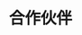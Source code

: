 ---
{
    layout: Layout,
    isPartner: true,
    title: 合作伙伴,
    partnerTitle: {
        title: 合作伙伴,
        subTitle: 专注于区块链、大数据相关产品技术研发和解决方案的⾼科技公司
    },
    partnerList: [
        {
            title: 行业生态合作,
            list: [
                {
                    imgName: https://www.bianjie.ai/dist/wx.png?19133cf3089d396914ba667e90bf7e67,
                    relationship: 天使投资,
                    link: https://www.wxblockchain.com/#/home,
                },
                {
                    imgName: https://www.bianjie.ai/dist/wx.png?19133cf3089d396914ba667e90bf7e67,
                    relationship: 天使投资,
                    link: ,
                },
                {
                    imgName: https://www.bianjie.ai/dist/bsn.png?0105a818d7ba6f2a8339bd7b3b089a04,
                    relationship: '',
                    link: https://www.wxblockchain.com/#/home,
                },
                {
                    imgName: https://www.bianjie.ai/dist/wx.png?19133cf3089d396914ba667e90bf7e67,
                    relationship: 天使投资,
                    link: https://www.wxblockchain.com/#/home,
                },
                {
                    imgName: https://www.bianjie.ai/dist/wx.png?19133cf3089d396914ba667e90bf7e67,
                    relationship: ,
                    link: ,
                },
            ]
        },
        {
            title: 金融领域合作,
            list: [
                {
                    imgName: https://www.bianjie.ai/dist/wx.png?19133cf3089d396914ba667e90bf7e67,
                    relationship: 天使投资,
                    link: https://www.wxblockchain.com/#/home,
                },
                {
                    imgName: https://www.bianjie.ai/dist/wx.png?19133cf3089d396914ba667e90bf7e67,
                    relationship: 天使投资,
                    link: https://www.wxblockchain.com/#/home,
                },
                {
                    imgName: https://www.bianjie.ai/dist/wx.png?19133cf3089d396914ba667e90bf7e67,
                    relationship: 天使投资,
                    link: https://www.wxblockchain.com/#/home,
                },
            ]
        },
        {
            title: 医疗领域合作,
            list: [
                {
                    imgName: https://www.bianjie.ai/dist/wx.png?19133cf3089d396914ba667e90bf7e67,
                    relationship: 天使投资,
                    link: https://www.wxblockchain.com/#/home,
                },
                {
                    imgName: https://www.bianjie.ai/dist/wx.png?19133cf3089d396914ba667e90bf7e67,
                    relationship: 天使投资,
                    link: https://www.wxblockchain.com/#/home,
                },
                {
                    imgName: https://www.bianjie.ai/dist/wx.png?19133cf3089d396914ba667e90bf7e67,
                    relationship: 天使投资,
                    link: https://www.wxblockchain.com/#/home,
                },
            ]
        },
        {
            title: 数字资产领域合作,
            list: [
                {
                    imgName: https://www.bianjie.ai/dist/wx.png?19133cf3089d396914ba667e90bf7e67,
                    relationship: 天使投资,
                    link: https://www.wxblockchain.com/#/home,
                },
                {
                    imgName: https://www.bianjie.ai/dist/wx.png?19133cf3089d396914ba667e90bf7e67,
                    relationship: 天使投资,
                    link: https://www.wxblockchain.com/#/home,
                },
                {
                    imgName: https://www.bianjie.ai/dist/wx.png?19133cf3089d396914ba667e90bf7e67,
                    relationship: 天使投资,
                    link: https://www.wxblockchain.com/#/home,
                },
            ]
        },
        {
            title: 人工智能与物联网领域合作,
            list: [
                {
                    imgName: https://www.bianjie.ai/dist/wx.png?19133cf3089d396914ba667e90bf7e67,
                    relationship: 天使投资,
                    link: https://www.wxblockchain.com/#/home,
                },
                {
                    imgName: https://www.bianjie.ai/dist/wx.png?19133cf3089d396914ba667e90bf7e67,
                    relationship: 天使投资,
                    link: https://www.wxblockchain.com/#/home,
                },
                {
                    imgName: https://www.bianjie.ai/dist/wx.png?19133cf3089d396914ba667e90bf7e67,
                    relationship: 天使投资,
                    link: https://www.wxblockchain.com/#/home,
                },
            ]
        },
        {
            title: 全球前沿技术合作,
            list: [
                {
                    imgName: https://www.bianjie.ai/dist/wx.png?19133cf3089d396914ba667e90bf7e67,
                    relationship: 天使投资,
                    link: https://www.wxblockchain.com/#/home,
                },
                {
                    imgName: https://www.bianjie.ai/dist/wx.png?19133cf3089d396914ba667e90bf7e67,
                    relationship: 天使投资,
                    link: https://www.wxblockchain.com/#/home,
                },
                {
                    imgName: https://www.bianjie.ai/dist/wx.png?19133cf3089d396914ba667e90bf7e67,
                    relationship: 天使投资,
                    link: https://www.wxblockchain.com/#/home,
                },
            ]
        }
    ]
}
---